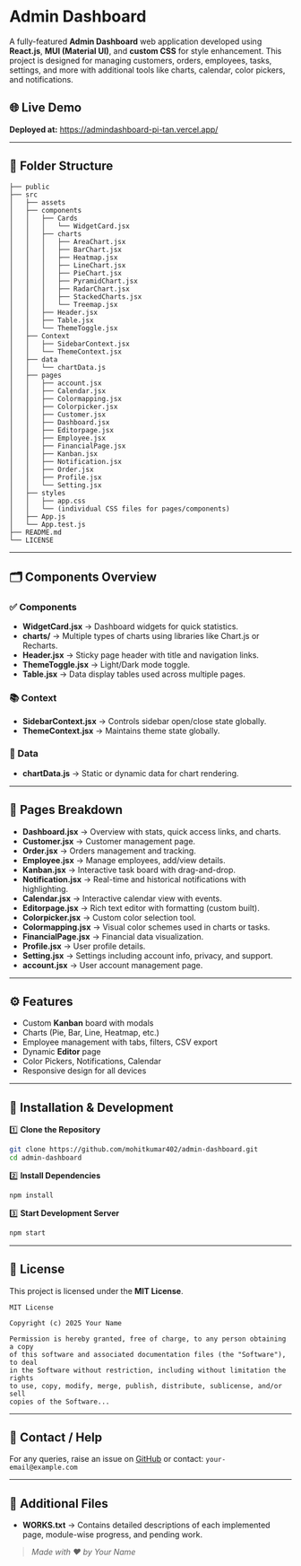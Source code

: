 # Admin Dashboard

A fully-featured **Admin Dashboard** web application developed using **React.js**, **MUI (Material UI)**, and **custom CSS** for style enhancement. This project is designed for managing customers, orders, employees, tasks, settings, and more with additional tools like charts, calendar, color pickers, and notifications.

## 🌐 Live Demo

**Deployed at:** https://admindashboard-pi-tan.vercel.app/

---

## 📂 Folder Structure

```
├── public
├── src
│   ├── assets
│   ├── components
│   │   ├── Cards
│   │   │   └── WidgetCard.jsx
│   │   ├── charts
│   │   │   ├── AreaChart.jsx
│   │   │   ├── BarChart.jsx
│   │   │   ├── Heatmap.jsx
│   │   │   ├── LineChart.jsx
│   │   │   ├── PieChart.jsx
│   │   │   ├── PyramidChart.jsx
│   │   │   ├── RadarChart.jsx
│   │   │   ├── StackedCharts.jsx
│   │   │   └── Treemap.jsx
│   │   ├── Header.jsx
│   │   ├── Table.jsx
│   │   └── ThemeToggle.jsx
│   ├── Context
│   │   ├── SidebarContext.jsx
│   │   └── ThemeContext.jsx
│   ├── data
│   │   └── chartData.js
│   ├── pages
│   │   ├── account.jsx
│   │   ├── Calendar.jsx
│   │   ├── Colormapping.jsx
│   │   ├── Colorpicker.jsx
│   │   ├── Customer.jsx
│   │   ├── Dashboard.jsx
│   │   ├── Editorpage.jsx
│   │   ├── Employee.jsx
│   │   ├── FinancialPage.jsx
│   │   ├── Kanban.jsx
│   │   ├── Notification.jsx
│   │   ├── Order.jsx
│   │   ├── Profile.jsx
│   │   └── Setting.jsx
│   ├── styles
│   │   ├── app.css
│   │   └── (individual CSS files for pages/components)
│   ├── App.js
│   └── App.test.js
├── README.md
└── LICENSE
```

---

## 🗂️ Components Overview

### ✅ Components

* **WidgetCard.jsx** → Dashboard widgets for quick statistics.
* **charts/** → Multiple types of charts using libraries like Chart.js or Recharts.
* **Header.jsx** → Sticky page header with title and navigation links.
* **ThemeToggle.jsx** → Light/Dark mode toggle.
* **Table.jsx** → Data display tables used across multiple pages.

### 📚 Context

* **SidebarContext.jsx** → Controls sidebar open/close state globally.
* **ThemeContext.jsx** → Maintains theme state globally.

### 📁 Data

* **chartData.js** → Static or dynamic data for chart rendering.

---

## 📃 Pages Breakdown

* **Dashboard.jsx** → Overview with stats, quick access links, and charts.
* **Customer.jsx** → Customer management page.
* **Order.jsx** → Orders management and tracking.
* **Employee.jsx** → Manage employees, add/view details.
* **Kanban.jsx** → Interactive task board with drag-and-drop.
* **Notification.jsx** → Real-time and historical notifications with highlighting.
* **Calendar.jsx** → Interactive calendar view with events.
* **Editorpage.jsx** → Rich text editor with formatting (custom built).
* **Colorpicker.jsx** → Custom color selection tool.
* **Colormapping.jsx** → Visual color schemes used in charts or tasks.
* **FinancialPage.jsx** → Financial data visualization.
* **Profile.jsx** → User profile details.
* **Setting.jsx** → Settings including account info, privacy, and support.
* **account.jsx** → User account management page.

---

## ⚙️ Features

* Custom **Kanban** board with modals
* Charts (Pie, Bar, Line, Heatmap, etc.)
* Employee management with tabs, filters, CSV export
* Dynamic **Editor** page
* Color Pickers, Notifications, Calendar
* Responsive design for all devices

---

## 🚀 Installation & Development

1️⃣ **Clone the Repository**

```bash
git clone https://github.com/mohitkumar402/admin-dashboard.git
cd admin-dashboard
```

2️⃣ **Install Dependencies**

```bash
npm install
```

3️⃣ **Start Development Server**

```bash
npm start
```

---

## 📜 License

This project is licensed under the **MIT License**.

```
MIT License

Copyright (c) 2025 Your Name

Permission is hereby granted, free of charge, to any person obtaining a copy
of this software and associated documentation files (the "Software"), to deal
in the Software without restriction, including without limitation the rights
to use, copy, modify, merge, publish, distribute, sublicense, and/or sell
copies of the Software...
```

---

## 📧 Contact / Help

For any queries, raise an issue on [GitHub](https://github.com/your-username/admin-dashboard/issues)
or contact: `your-email@example.com`

---

## 📂 Additional Files

* **WORKS.txt** → Contains detailed descriptions of each implemented page, module-wise progress, and pending work.

> *Made with ❤️ by Your Name*
